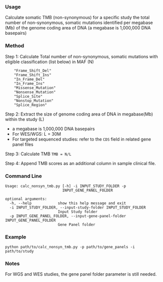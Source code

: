 ### Usage
Calculate somatic TMB (non-synonymous) for a specific study
 the total number of non-synonymous, somatic mutations identified per megabase
(Mb) of the genome coding area of DNA (a megabase is 1,000,000 DNA basepairs)

### Method

Step 1: Calculate Total number of non-synonymous, somatic mutations with eligible classification (list below) in MAF (N)
```
	"Frame_Shift_Del"
	"Frame_Shift_Ins" 
	"In_Frame_Del" 
	"In_Frame_Ins" 
	"Missense_Mutation" 
	"Nonsense_Mutation" 
	"Splice_Site"
	"Nonstop_Mutation" 
	"Splice_Region"
```
	
Step 2: Extract the size of genome coding area of DNA in megabase(Mb) within the study (L)
- a megabase is 1,000,000 DNA basepairs
- For WES/WGS: L = 30M
- For targeted sequenced studies: refer to the `CDS` field in related gene panel files

Step 3: Calculate TMB
`TMB = N/L`

Step 4: Append TMB scores as an additional column in sample clinical file.


### Command Line
```
Usage: calc_nonsyn_tmb.py [-h] -i INPUT_STUDY_FOLDER -p
                          INPUT_GENE_PANEL_FOLDER

optional arguments:
  -h, --help            show this help message and exit
  -i INPUT_STUDY_FOLDER, --input-study-folder INPUT_STUDY_FOLDER
                        Input Study folder
  -p INPUT_GENE_PANEL_FOLDER, --input-gene-panel-folder INPUT_GENE_PANEL_FOLDER
                        Gene Panel folder
```
### Example

```
python path/to/calc_nonsyn_tmb.py -p path/to/gene_panels -i path/to/study
```

### Notes
For WGS and WES studies, the gene panel folder parameter is still needed. 
